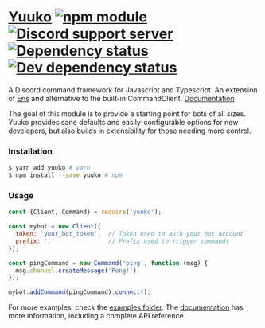 # [Yuuko](https://geo1088.github.io/yuuko) [![npm module](https://img.shields.io/npm/v/yuuko.svg)](https://www.npmjs.com/package/yuuko) [![Discord support server](https://hook.io/geo1088/discord-badge/409839835503788033?left=support%20server)](https://discord.gg/a2N2YCx) [![Dependency status](https://img.shields.io/david/Geo1088/yuuko.svg)](https://david-dm.org/geo1088/yuuko) [![Dev dependency status](https://david-dm.org/geo1088/yuuko/dev-status.svg)](https://david-dm.org/geo1088/yuuko?type=dev)

A Discord command framework for Javascript and Typescript. An extension of [Eris](https://github.com/abalabahaha/eris) and alternative to the built-in CommandClient. [Documentation](http://geo1088.me/yuuko)

The goal of this module is to provide a starting point for bots of all sizes. Yuuko provides sane defaults and easily-configurable options for new developers, but also builds in extensibility for those needing more control.

### Installation

```bash
$ yarn add yuuko # yarn
$ npm install --save yuuko # npm
```

### Usage

```js
const {Client, Command} = require('yuuko');

const mybot = new Client({
  token: 'your_bot_token',  // Token used to auth your bot account
  prefix: '.'               // Prefix used to trigger commands
});

const pingCommand = new Command('ping', function (msg) {
  msg.channel.createMessage('Pong!')
});

mybot.addCommand(pingCommand).connect();
```

For more examples, check the [examples folder](/examples). The [documentation](http://geo1088.me/yuuko) has more information, including a complete API reference.
